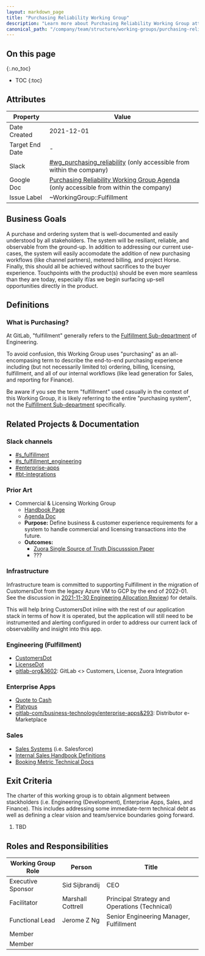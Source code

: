 ```yaml
---
layout: markdown_page
title: "Purchasing Reliability Working Group"
description: "Learn more about Purchasing Reliability Working Group attributes, goals, roles and responsibilities."
canonical_path: "/company/team/structure/working-groups/purchasing-reliability/"
---
```


## On this page
{:.no_toc}

- TOC
{:toc}

## Attributes

| Property        | Value           |
|-----------------|-----------------|
| Date Created    | 2021-12-01 |
| Target End Date | - |
| Slack           | [#wg_purchasing_reliability](https://gitlab.slack.com/app_redirect?channel=C02PQ4U0E7K) (only accessible from within the company) |
| Google Doc      | [Purchasing Reliability Working Group Agenda](https://docs.google.com/document/d/1m6sozlyvEIEKcEIPF2_nujrYTOV3IPpx_jaPXD1hPpU/edit) (only accessible from within the company) |
| Issue Label | ~WorkingGroup::Fulfillment  |

## Business Goals

A purchase and ordering system that is well-documented and easily understood by all stakeholders.
The system will be resiliant, reliable, and observable from the ground-up.
In addition to addressing our current use-cases, the system will easily accomodate the addition
of new purchasing workflows (like channel partners), metered billing, and project Horse.
Finally, this should all be achieved without sacrifices to the buyer experience. Touchpoints with
the product(s) should be even more seamless than they are today, especially if/as we begin surfacing
up-sell opportunities directly in the product.

## Definitions

### What is Purchasing?

At GitLab, "fulfillment" generally refers to the [Fulfillment Sub-department](/handbook/engineering/development/fulfillment/) of Engineering.

To avoid confusion, this Working Group uses "purchasing" as an all-encompasing term to describe
the end-to-end purchasing experience including (but not necessarily limited to) ordering, billing,
licensing, fulfillment, and all of our internal workflows
(like lead generation for Sales, and reporting for Finance).

Be aware if you see the term "fulfillment" used casually in the context of this Working Group,
it is likely referring to the entire "purchasing system", not the
[Fulfillment Sub-department](/handbook/engineering/development/fulfillment/) specifically.

## Related Projects & Documentation

### Slack channels

- [#s_fulfillment](https://gitlab.slack.com/app_redirect?channel=CMJ8JR0RH)
- [#s_fulfillment_engineering](https://gitlab.slack.com/app_redirect?channel=C029YFPUA6M)
- [#enterprise-apps](https://gitlab.slack.com/app_redirect?channel=CCPG8P3K4)
- [#bt-integrations](https://gitlab.slack.com/app_redirect?channel=C015U7R5XJ8)

### Prior Art

- Commercial & Licensing Working Group
  - [Handbook Page](https://about.gitlab.com/company/team/structure/working-groups/commercial-licensing/)
  - [Agenda Doc](https://docs.google.com/document/d/1ayKH7rSKTCzjZojd15YFRk-T18xt-aznSNR-R4pFXnM/edit#heading=h.7liqin7jry4)
  - **Purpose:** Define business & customer experience requirements for a system to handle commercial and licensing transactions into the future.
  - **Outcomes:**
    - [Zuora Single Source of Truth Discusssion Paper](https://docs.google.com/document/d/1ayKH7rSKTCzjZojd15YFRk-T18xt-aznSNR-R4pFXnM/edit)
    - ???

### Infrastructure

Infrastructure team is committed to supporting Fulfillment in the migration of CustomersDot
from the legacy Azure VM to GCP by the end of 2022-01. See the discussion in [2021-11-30 Engineering Allocation Review](https://docs.google.com/document/d/1j_9P8QlvaFO-XFoZTKZQsLUpm1wA2Vyf_Y83-9lX9tg/edit)) for details.

This will help bring CustomersDot inline with the rest of our application stack in terms of how it is operated,
but the application will still need to be instrumented and alerting configured in order to address our current
lack of observability and insight into this app.

### Engineering (Fulfillment)

- [CustomersDot](https://gitlab.com/gitlab-org/customers-gitlab-com)
- [LicenseDot](https://gitlab.com/gitlab-org/license-gitlab-com)
- [gitlab-org&3602](https://gitlab.com/groups/gitlab-org/-/epics/3602): GitLab <> Customers, License, Zuora Integration

### Enterprise Apps

- [Quote to Cash](https://about.gitlab.com/handbook/business-technology/enterprise-applications/quote-to-cash/)
- [Platypus](https://gitlab.com/gitlab-com/business-technology/enterprise-apps/integrations/platypus)
- [gitlab-com/business-technology/enterprise-apps&293](https://gitlab.com/groups/gitlab-com/business-technology/enterprise-apps/-/epics/293): Distributor e-Marketplace

### Sales

- [Sales Systems](https://about.gitlab.com/handbook/sales/field-operations/sales-systems/) (i.e. Salesforce)
- [Internal Sales Handbook Definitions](https://docs.google.com/document/d/1UaKPTQePAU1RxtGSVb-BujdKiPVoepevrRh8q5bvbBg/edit#bookmark=id.4z6lmbtfepzq)
- [Booking Metric Technical Docs](https://about.gitlab.com/handbook/sales/field-operations/sales-systems/gtm-technical-documentation/sfdc-booking-metric-fields/)

## Exit Criteria 

The charter of this working group is to obtain alignment between stackholders (i.e. Engineering (Development),
Enterprise Apps, Sales, and Finance). This includes addressing some immediate-term technical debt as well as
defining a clear vision and team/service boundaries going forward.

1. TBD

## Roles and Responsibilities

| Working Group Role    | Person                | Title                                           |
|-----------------------|-----------------------|-------------------------------------------------|
| Executive Sponsor     | Sid Sijbrandij        | CEO                                             |
| Facilitator           | Marshall Cottrell     | Principal Strategy and Operations (Technical)   |
| Functional Lead       | Jerome Z Ng           | Senior Engineering Manager, Fulfillment         |
| Member                |                       |                                                 |
| Member                |                       |                                                 |


